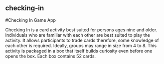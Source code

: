 ## checking-in
#Checking In Game App

Checking In is a card activity best suited for persons ages nine and older. Individuals who are familiar with each other are best suited to play the activity. It allows
participants to trade cards therefore, some knowledge of each other is required. Ideally, groups may range in size from 4 to 8. This activity is packaged in a box that
itself builds curiosity even before one opens the box. Each box contains 52 cards.
